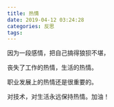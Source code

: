 ```yaml
---
title: 热情
date: 2019-04-12 03:24:28
categories: 反思
tags:
---
```


因为一段感情，把自己搞得狼狈不堪，

丧失了工作的热情，生活的热情。

职业发展上的热情还是很重要的。

对技术，对生活永远保持热情。加油！
